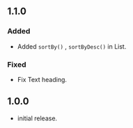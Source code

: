 ## 1.1.0

### Added
- Added `sortBy()` , `sortByDesc()` in List.

### Fixed
- Fix Text heading.

## 1.0.0

- initial release.
